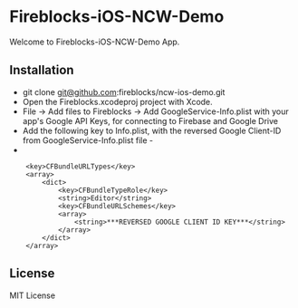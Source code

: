 # Fireblocks-iOS-NCW-Demo

Welcome to Fireblocks-iOS-NCW-Demo App.

## Installation

- git clone git@github.com:fireblocks/ncw-ios-demo.git
- Open the Fireblocks.xcodeproj project with Xcode.
- File -> Add files to Fireblocks -> Add GoogleService-Info.plist with your app's Google API Keys, for connecting to Firebase and Google Drive
- Add the following key to Info.plist, with the reversed Google Client-ID from GoogleService-Info.plist file -
- 
```
	<key>CFBundleURLTypes</key>
	<array>
		<dict>
			<key>CFBundleTypeRole</key>
			<string>Editor</string>
			<key>CFBundleURLSchemes</key>
			<array>
				<string>***REVERSED GOOGLE CLIENT ID KEY***</string>
			</array>
		</dict>
	</array>
 ```

## License
MIT License

